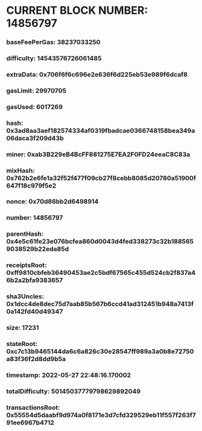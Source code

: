 # CURRENT BLOCK NUMBER: 14856797

### baseFeePerGas: 38237033250
### difficulty: 14543576726061485
### extraData: 0x706f6f6c696e2e636f6d225eb53e989f6dcaf8
### gasLimit: 29970705
### gasUsed: 6017269
### hash: 0x3ad8aa3aef182574334af0319fbadcae0366748158bea349a06daca3f209d43b
### miner: 0xab3B229eB4BcFF881275E7EA2F0FD24eeaC8C83a
### mixHash: 0x762b2e6fe1a32f52f477f09cb27f8cebb8085d20780a51900f647f18c979f5e2
### nonce: 0x70d86bb2d6498914
### number: 14856797
### parentHash: 0x4e5c61fe23e076bcfea860d0043d4fed338273c32b1885659038529b22eda85d
### receiptsRoot: 0xff9810cbfeb36490453ae2c5bdf67565c455d524cb2f837a46b2a2bfa9383657
### sha3Uncles: 0x1dcc4de8dec75d7aab85b567b6ccd41ad312451b948a7413f0a142fd40d49347
### size: 17231
### stateRoot: 0xc7c13b9465144da6c6a826c30e28547ff989a3a0b8e72750a83f36f2d8dd9b5a
### timestamp: 2022-05-27 22:48:16.170002
### totalDifficulty: 50145037779798629892049
### transactionsRoot: 0x55554d5daabf9d974a0f8171e3d7cfd329529eb11f557f263f791ee6967b4712
